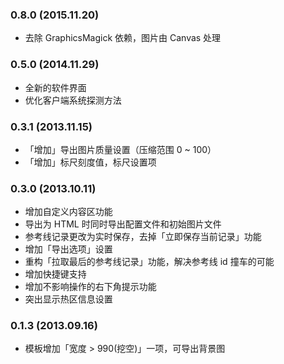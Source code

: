 ### 0.8.0 (2015.11.20)
- 去除 GraphicsMagick 依赖，图片由 Canvas 处理

### 0.5.0 (2014.11.29)
- 全新的软件界面
- 优化客户端系统探测方法

### 0.3.1 (2013.11.15)
- 「增加」导出图片质量设置（压缩范围 0 ~ 100）
- 「增加」标尺刻度值，标尺设置项

### 0.3.0 (2013.10.11)
- 增加自定义内容区功能
- 导出为 HTML 时同时导出配置文件和初始图片文件
- 参考线记录更改为实时保存，去掉「立即保存当前记录」功能
- 增加「导出选项」设置
- 重构「拉取最后的参考线记录」功能，解决参考线 id 撞车的可能
- 增加快捷键支持
- 增加不影响操作的右下角提示功能
- 突出显示热区信息设置

### 0.1.3 (2013.09.16)
- 模板增加「宽度 > 990(挖空)」一项，可导出背景图